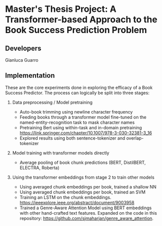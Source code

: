 # Master's Thesis Project: A Transformer-based Approach to the Book Success Prediction Problem

## Developers
Gianluca Guarro

## Implementation

These are the core experiments done in exploring the efficacy of a Book Success Predictor. The process can logically be split into three stages:

1. Data preprocessing / Model pretraining
    
    - Auto-book trimming using newline character frequency
    - Feeding books through a transformer model fine-tuned on the named-entity-recognition task to mask character names
    - Pretraining Bert using within-task and in-domain pretraining https://link.springer.com/chapter/10.1007/978-3-030-32381-3_16
    - Explored results using both sentence-tokenizer and overlap-tokenizer

2. Model training with transformer models directly

    - Average pooling of book chunk predictions (BERT, DistilBERT, ELECTRA, Roberta)

3. Using the transformer embeddings from stage 2 to train other models

    - Using averaged chunk embeddings per book, trained a shallow NN
    - Using averaged chunk embeddings per book, trained an SVM
    - Training an LSTM on the chunk embeddings. https://ieeexplore.ieee.org/abstract/document/9003958
    - Trained a Genre-Aware Attention Model using BERT embeddings with other hand-crafted text features. Expanded on the code in this repository: https://github.com/sjmaharjan/genre_aware_attention.